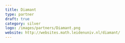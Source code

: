 ```yaml
---
title: Diamant
type: partner
draft: true
category: silver
logo: /images/partners/Diamant.png
website: http://websites.math.leidenuniv.nl/diamant/
---
```


